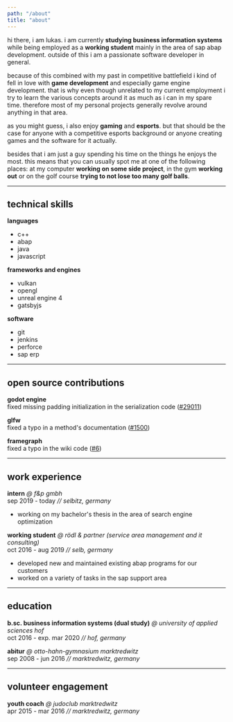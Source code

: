 ```yaml
---
path: "/about"
title: "about"
---
```


hi there, i am lukas. i am currently **studying business information systems** while being employed as a **working student** mainly in the area of sap abap development. outside of this i am a passionate software developer in general.

because of this combined with my past in competitive battlefield i kind of fell in love with **game development** and especially game engine development. that is why even though unrelated to my current employment i try to learn the various concepts around it as much as i can in my spare time. therefore most of my personal projects generally revolve around anything in that area.

as you might guess, i also enjoy **gaming** and **esports**. but that should be the case for anyone with a competitive esports background or anyone creating games and the software for it actually.

besides that i am just a guy spending his time on the things he enjoys the most. this means that you can usually spot me at one of the following places: at my computer **working on some side project**, in the gym **working out** or on the golf course **trying to not lose too many golf balls**.

---

## technical skills

**languages**
- c++
- abap
- java
- javascript

**frameworks and engines**
- vulkan
- opengl
- unreal engine 4
- gatsbyjs

**software**
- git
- jenkins
- perforce
- sap erp

---

## open source contributions

**godot engine** \
fixed missing padding initialization in the serialization code ([#29011](https://github.com/godotengine/godot/pull/29011))

**glfw** \
fixed a typo in a method's documentation ([#1500](https://github.com/glfw/glfw/pull/1500))

**framegraph** \
fixed a typo in the wiki code ([#6](https://github.com/azhirnov/FrameGraph/pull/6))

---

## work experience

**intern** *@ f&p gmbh* \
sep 2019 - today *// selbitz, germany*

- working on my bachelor's thesis in the area of search engine optimization

**working student** *@ rödl & partner (service area management and it consulting)* \
oct 2016 - aug 2019 *// selb, germany*

- developed new and maintained existing abap programs for our customers
- worked on a variety of tasks in the sap support area

---

## education

**b.sc. business information systems (dual study)** *@ university of applied sciences hof* \
oct 2016 - exp. mar 2020 *// hof, germany*

**abitur** *@ otto-hahn-gymnasium marktredwitz* \
sep 2008 - jun 2016 *// marktredwitz, germany*

---

## volunteer engagement

**youth coach** *@ judoclub marktredwitz* \
apr 2015 - mar 2016 *// marktredwitz, germany*
